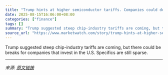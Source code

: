 ```yaml
---
title: "Trump hints at higher semiconductor tariffs. Companies could dodge them by doing this."
date: 2025-08-15T16:06:00+08:00
categories: ["finance"]
tags: []
summary: "Trump suggested steep chip-industry tariffs are coming, but there could be breaks for companies that invest in the U.S. Specifics are still sparse."
source_url: "https://www.marketwatch.com/story/trump-hints-at-higher-semiconductor-tariffs-companies-could-dodge-them-by-doing-this-c100c8d9?mod=mw_rss_topstories"
---
```


Trump suggested steep chip-industry tariffs are coming, but there could be breaks for companies that invest in the U.S. Specifics are still sparse.

---

*来源: [原文链接](https://www.marketwatch.com/story/trump-hints-at-higher-semiconductor-tariffs-companies-could-dodge-them-by-doing-this-c100c8d9?mod=mw_rss_topstories)*
